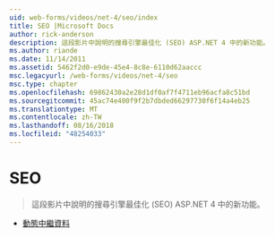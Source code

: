 ```yaml
---
uid: web-forms/videos/net-4/seo/index
title: SEO |Microsoft Docs
author: rick-anderson
description: 這段影片中說明的搜尋引擎最佳化 (SEO) ASP.NET 4 中的新功能。
ms.author: riande
ms.date: 11/14/2011
ms.assetid: 5462f2d0-e9de-45e4-8c8e-6110d62aaccc
msc.legacyurl: /web-forms/videos/net-4/seo
msc.type: chapter
ms.openlocfilehash: 69862430a2e28d1df0af7f4711eb96acfa8c51bd
ms.sourcegitcommit: 45ac74e400f9f2b7dbded66297730f6f14a4eb25
ms.translationtype: MT
ms.contentlocale: zh-TW
ms.lasthandoff: 08/16/2018
ms.locfileid: "48254033"
---
```

<a name="seo"></a>SEO
====================
> 這段影片中說明的搜尋引擎最佳化 (SEO) ASP.NET 4 中的新功能。


- [動態中繼資料](aspnet-4-quick-hit-dynamic-metadata.md)
